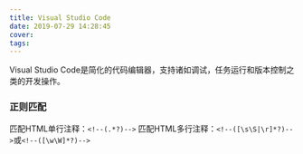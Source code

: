 ```yaml
---
title: Visual Studio Code
date: 2019-07-29 14:28:45
cover:
tags:
---
```

Visual Studio Code是简化的代码编辑器，支持诸如调试，任务运行和版本控制之类的开发操作。
<!-- more -->

### 正则匹配
匹配HTML单行注释：`<!--(.*?)-->`
匹配HTML多行注释：`<!--([\s\S|\r]*?)-->`或`<!--([\w\W]*?)-->`